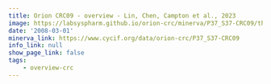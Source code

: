 ```yaml
---
title: Orion CRC09 - overview - Lin, Chen, Campton et al., 2023
image: https://labsyspharm.github.io/orion-crc/minerva/P37_S37-CRC09/thumbnail.jpg
date: '2008-03-01'
minerva_link: https://www.cycif.org/data/orion-crc/P37_S37-CRC09
info_link: null
show_page_link: false
tags:
    - overview-crc
---
```

